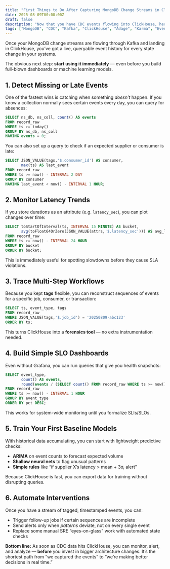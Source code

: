 ```yaml
---
title: "First Things to Do After Capturing MongoDB Change Streams in ClickHouse"
date: 2025-08-09T00:00:00Z
draft: false
description: "Now that you have CDC events flowing into ClickHouse, here are the first queries, alerts, and analyses that give you value on day one."
tags: ["MongoDB", "CDC", "Kafka", "ClickHouse", "Adage", "Karma", "Event Streaming", "Data Engineering", "Monitoring"]
---
```


Once your MongoDB change streams are flowing through Kafka and landing in ClickHouse, you’ve got a live, queryable event history for every state change in your systems.

The obvious next step: **start using it immediately** — even before you build full-blown dashboards or machine learning models.

## 1. Detect Missing or Late Events

One of the fastest wins is catching when something *doesn’t* happen.
If you know a collection normally sees certain events every day, you can query for absences:

```sql
SELECT ns_db, ns_coll, count() AS events
FROM record_raw
WHERE ts >= today()
GROUP BY ns_db, ns_coll
HAVING events = 0;
```

You can also set up a query to check if an expected supplier or consumer is late:

```sql
SELECT JSON_VALUE(tags,'$.consumer_id') AS consumer,
       max(ts) AS last_event
FROM record_raw
WHERE ts >= now() - INTERVAL 2 DAY
GROUP BY consumer
HAVING last_event < now() - INTERVAL 1 HOUR;
```

## 2. Monitor Latency Trends

If you store durations as an attribute (e.g. `latency_sec`), you can plot changes over time:

```sql
SELECT toStartOfInterval(ts, INTERVAL 15 MINUTE) AS bucket,
       avg(toFloat64OrZero(JSON_VALUE(attrs,'$.latency_sec'))) AS avg_latency
FROM record_raw
WHERE ts >= now() - INTERVAL 24 HOUR
GROUP BY bucket
ORDER BY bucket;
```

This is immediately useful for spotting slowdowns before they cause SLA violations.

## 3. Trace Multi-Step Workflows

Because you kept **tags** flexible, you can reconstruct sequences of events for a specific job, consumer, or transaction:

```sql
SELECT ts, event_type, tags
FROM record_raw
WHERE JSON_VALUE(tags,'$.job_id') = '20250809-abc123'
ORDER BY ts;
```

This turns ClickHouse into a **forensics tool** — no extra instrumentation needed.

## 4. Build Simple SLO Dashboards

Even without Grafana, you can run queries that give you health snapshots:

```sql
SELECT event_type,
       count() AS events,
       round(events / (SELECT count() FROM record_raw WHERE ts >= now() - INTERVAL 1 HOUR), 2) AS pct
FROM record_raw
WHERE ts >= now() - INTERVAL 1 HOUR
GROUP BY event_type
ORDER BY pct DESC;
```

This works for system-wide monitoring until you formalize SLIs/SLOs.

## 5. Train Your First Baseline Models

With historical data accumulating, you can start with lightweight predictive checks:

- **ARIMA** on event counts to forecast expected volume
- **Shallow neural nets** to flag unusual patterns
- **Simple rules** like “if supplier X’s latency > mean + 3σ, alert”

Because ClickHouse is fast, you can export data for training without disrupting queries.

## 6. Automate Interventions

Once you have a stream of tagged, timestamped events, you can:

- Trigger follow-up jobs if certain sequences are incomplete
- Send alerts only when *patterns* deviate, not on every single event
- Replace some manual SRE “eyes-on-glass” work with automated state checks

**Bottom line:**
As soon as CDC data hits ClickHouse, you can monitor, alert, and analyze — **before** you invest in bigger architecture changes. It’s the shortest path from “we captured the events” to “we’re making better decisions in real time.”
